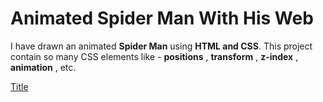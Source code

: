 # Animated Spider Man With His Web 

I have drawn an animated **Spider Man** using **HTML and CSS**. This project contain so many CSS elements like - **positions** , **transform** , **z-index** , **animation** , etc.

[Title](<Screencast from 12-12-23 06:07:21 PM IST.webm>)
